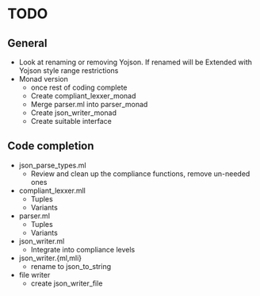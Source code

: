 # TODO
## General
* Look at renaming or removing Yojson. If renamed will be Extended with Yojson style range restrictions
* Monad version
  * once rest of coding complete
  * Create compliant_lexxer_monad
  * Merge parser.ml into parser_monad
  * Create json_writer_monad
  * Create suitable interface
## Code completion
* json_parse_types.ml
  * Review and clean up the compliance functions, remove un-needed ones
* compliant_lexxer.mll
  * Tuples
  * Variants
* parser.ml
  * Tuples
  * Variants
* json_writer.ml
  * Integrate into compliance levels
* json_writer.{ml,mli}
  * rename to json_to_string
* file writer
  * create json_writer_file
